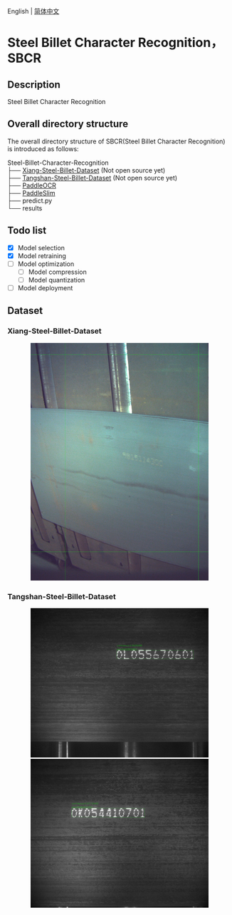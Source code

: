 English | [简体中文](README_ch.md)
# Steel Billet Character Recognition，SBCR

## Description
Steel Billet Character Recognition

## Overall directory structure
The overall directory structure of SBCR(Steel Billet Character Recognition) is introduced as follows:

Steel-Billet-Character-Recognition   
├── [Xiang-Steel-Billet-Dataset](https://github.com/YukSing12/Steel-Billet-Dataset)    (Not open source yet)   
├── [Tangshan-Steel-Billet-Dataset](https://github.com/YukSing12/Tangshan-Steel-Billet-Dataset)    (Not open source yet)   
├── [PaddleOCR](https://github.com/PaddlePaddle/PaddleOCR)    
├── [PaddleSlim](https://github.com/PaddlePaddle/PaddleSlim)   
├── predict.py   
└── results    

## Todo list    

- [x] Model selection   
- [x] Model retraining     
- [ ] Model optimization   
  - [ ] Model compression    
  - [ ] Model quantization    
- [ ] Model deployment    

## Dataset
### Xiang-Steel-Billet-Dataset
<div align="center">
    <img src="Xiang-Steel-Billet-Dataset/train_image/BXAIa2019082512471601.jpg" width="400">
</div>

### Tangshan-Steel-Billet-Dataset    
<div align="center">
    <img src="output/01440.JPG" width=400>
    <img src="output/01510.JPG" width=400>
</div>
